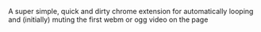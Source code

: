 A super simple, quick and dirty chrome extension for automatically looping and (initially) muting the first webm or ogg video on the page
